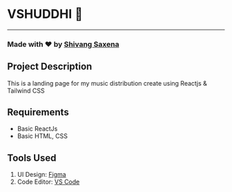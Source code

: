 # VSHUDDHI 📸

---

### Made with ❤️ by [Shivang Saxena](https://www.instagram.com/v_shuddhi/)

## Project Description

This is a landing page for my music distribution create using Reactjs & Tailwind CSS

## Requirements

- Basic ReactJs
- Basic HTML, CSS

## Tools Used

1. UI Design: [Figma](https://www.figma.com/)
1. Code Editor: [VS Code](https://code.visualstudio.com/)
